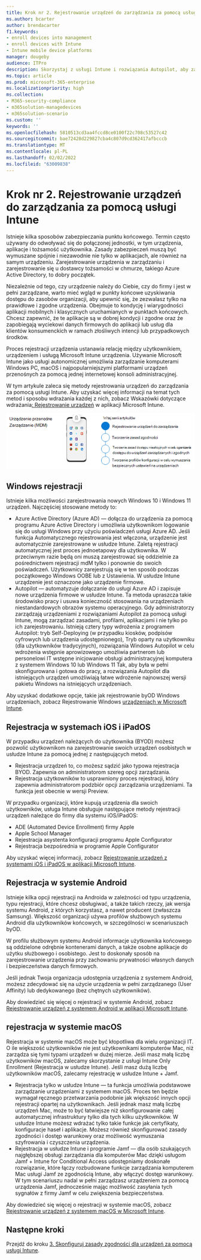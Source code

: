 ```yaml
---
title: Krok nr 2. Rejestrowanie urządzeń do zarządzania za pomocą usługi Intune
ms.author: bcarter
author: brendacarter
f1.keywords:
- enroll devices into management
- enroll devices with Intune
- Intune mobile device platforms
manager: dougeby
audience: ITPro
description: Skorzystaj z usługi Intune i rozwiązania Autopilot, aby zarejestrować urządzenia do zarządzania, aby zapewnić zgodność uruchomionych na nich aplikacji oraz aby zapobiec wyciekom firmowych danych.
ms.topic: article
ms.prod: microsoft-365-enterprise
ms.localizationpriority: high
ms.collection:
- M365-security-compliance
- m365solution-managedevices
- m365solution-scenario
ms.custom: ''
keywords: ''
ms.openlocfilehash: 5810513cd3aa4fccd8ce0100f22c708c53527c42
ms.sourcegitcommit: bae72428d229827cba4c807d9cd362417afbcccb
ms.translationtype: MT
ms.contentlocale: pl-PL
ms.lasthandoff: 02/02/2022
ms.locfileid: "63009838"
---
```

# <a name="step-2-enroll-devices-into-management-with-intune"></a>Krok nr 2. Rejestrowanie urządzeń do zarządzania za pomocą usługi Intune

Istnieje kilka sposobów zabezpieczania punktu końcowego. Termin często używany do odwoływać się do połączonej jednostki, w tym urządzenia, aplikacje i tożsamość użytkownika. Zasady zabezpieczeń muszą być wymuszane spójnie i niezawodnie nie tylko w aplikacjach, ale również na samym urządzeniu. Zarejestrowanie urządzenia w zarządzaniu i zarejestrowanie się u dostawcy tożsamości w chmurze, takiego Azure Active Directory, to dobry początek.

Niezależnie od tego, czy urządzenie należy do Ciebie, czy do firmy i jest w pełni zarządzane, warto mieć wgląd w punkty końcowe uzyskiwania dostępu do zasobów organizacji, aby upewnić się, że zezwalasz tylko na prawidłowe i zgodne urządzenia. Obejmuje to kondycję i wiarygodności aplikacji mobilnych i klasycznych uruchamianych w punktach końcowych. Chcesz zapewnić, że te aplikacje są w dobrej kondycji i zgodne oraz że zapobiegają wyciekowi danych firmowych do aplikacji lub usług dla klientów konsumenckich w ramach złośliwych intencji lub przypadkowych środków.

Proces rejestracji urządzenia ustanawia relację między użytkownikiem, urządzeniem i usługą Microsoft Intune urządzenia. Używanie Microsoft Intune jako usługi autonomicznej umożliwia zarządzanie komputerami Windows PC, macOS i najpopularniejszymi platformami urządzeń przenośnych za pomocą jednej internetowej konsoli administracyjnej.

W tym artykule zaleca się metody rejestrowania urządzeń do zarządzania za pomocą usługi Intune. Aby uzyskać więcej informacji na temat tych metod i sposobu wdrażania każdej z nich, zobacz Wskazówki dotyczące wdrażania[: Rejestrowanie urządzeń](/mem/intune/fundamentals/deployment-guide-enrollment) w aplikacji Microsoft Intune.

![Procedura zarządzania urządzeniami](../media/devices/intune-mdm-steps-1.png#lightbox)

## <a name="windows-enrollment"></a>Windows rejestracji
Istnieje kilka możliwości zarejestrowania nowych Windows 10 i Windows 11 urządzeń. Najczęściej stosowane metody to:

- Azure Active Directory (Azure AD) — dołącza do urządzenia za pomocą programu Azure Active Directory i umożliwia użytkownikom logowanie się do usługi Windows przy użyciu poświadczeń usługi Azure AD. Jeśli funkcja Automatycznego rejestrowania jest włączona, urządzenie jest automatycznie zarejestrowane w usłudze Intune. Zaletą rejestracji automatycznej jest proces jednoetapowy dla użytkownika. W przeciwnym razie będą oni muszą zarejestrować się oddzielnie za pośrednictwem rejestracji mdM tylko i ponownie do swoich poświadczeń. Użytkownicy zarejestrują się w ten sposób podczas początkowego Windows OOBE lub z Ustawienia. W usłudze Intune urządzenie jest oznaczone jako urządzenie firmowe.
- Autopilot — automatyzuje dołączanie do usługi Azure AD i zapisuje nowe urządzenia firmowe w usłudze Intune. Ta metoda upraszcza takie środowisko pracy i usuwa konieczność stosowania na urządzeniach niestandardowych obrazów systemu operacyjnego. Gdy administratorzy zarządzają urządzeniami z rozwiązaniami Autopilot za pomocą usługi Intune, mogą zarządzać zasadami, profilami, aplikacjami i nie tylko po ich zarejestrowaniu. Istnieją cztery typy wdrożenia z programem Autopilot: tryb Self-Deploying (w przypadku kiosków, podpisów cyfrowych lub urządzenia udostępnionego), Tryb oparty na użytkowniku (dla użytkowników tradycyjnych), rozwiązania Windows Autopilot w celu wdrożenia wstępnie aprowizowego umożliwia partnerom lub personelowi IT wstępne inicjowanie obsługi administracyjnej komputera z systemem Windows 10 lub Windows  11 Tak, aby była w pełni skonfigurowana i gotowa do pracy, a rozwiązania Autopilot dla istniejących urządzeń umożliwiają łatwe wdrożenie najnowszej wersji pakietu Windows na istniejących urządzeniach.

Aby uzyskać dodatkowe opcje, takie jak rejestrowanie byOD Windows urządzeniach, zobacz Rejestrowanie Windows [urządzeniach w Microsoft Intune](/mem/intune/fundamentals/deployment-guide-enrollment-windows).

## <a name="ios-and-ipados-enrollment"></a>Rejestracja w systemach iOS i iPadOS

W przypadku urządzeń należących do użytkownika (BYOD) możesz pozwolić użytkownikom na zarejestrowanie swoich urządzeń osobistych w usłudze Intune za pomocą jednej z następujących metod.
- Rejestracja urządzeń to, co możesz sądzić jako typowa rejestracja BYOD. Zapewnia on administratorom szereg opcji zarządzania.
- Rejestracja użytkowników to usprawniony proces rejestracji, który zapewnia administratorom podzbiór opcji zarządzania urządzeniami. Ta funkcja jest obecnie w wersji Preview.

W przypadku organizacji, które kupują urządzenia dla swoich użytkowników, usługa Intune obsługuje następujące metody rejestracji urządzeń należące do firmy dla systemu iOS/iPadOS:
- ADE (Automated Device Enrollment) firmy Apple
- Apple School Manager
- Rejestracja asystenta konfiguracji programu Apple Configurator
- Rejestracja bezpośrednia w programie Apple Configurator

Aby uzyskać więcej informacji, zobacz [Rejestrowanie urządzeń z systemami iOS i iPadOS w aplikacji Microsoft Intune](/mem/intune/fundamentals/deployment-guide-enrollment-ios-ipados).

## <a name="android-enrollment"></a>Rejestracja w systemie Android 

Istnieje kilka opcji rejestracji na Androida w zależności od typu urządzenia, typu rejestracji, które chcesz obsługiwać, a także takich rzeczy, jak wersja systemu Android, z których korzystasz, a nawet producent (zwłaszcza Samsung). Większość organizacji używa profilów służbowych systemu Android dla użytkowników końcowych, w szczególności w scenariuszach byOD. 

W profilu służbowym systemu Android informacje użytkownika końcowego są oddzielone odrębnie kontenerami danych, a także osobne aplikacje do użytku służbowego i osobistego. Jest to doskonały sposób na zarejestrowanie urządzenia przy zachowaniu prywatności własnych danych i bezpieczeństwa danych firmowych. 

Jeśli jednak Twoja organizacja udostępnia urządzenia z systemem Android, możesz zdecydować się na użycie urządzenia w pełni zarządzanego (User Affinity) lub dedykowanego (bez chętnych użytkowników).

Aby dowiedzieć się więcej o rejestracji w systemie Android, zobacz [Rejestrowanie urządzeń z systemem Android w aplikacji Microsoft Intune](/mem/intune/fundamentals/deployment-guide-enrollment-android).

## <a name="macos-enrollment"></a>rejestracja w systemie macOS

Rejestracja w systemie macOS może być kłopotliwa dla wielu organizacji IT. O ile większość użytkowników nie jest użytkownikami komputerów Mac, niż zarządza się tymi typami urządzeń w dużej mierze. Jeśli masz małą liczbę użytkowników macOS, zalecamy skorzystanie z usługi Intune Only Enrollment (Rejestracja w usłudze Intune). Jeśli masz dużą liczbę użytkowników macOS, zalecamy rejestrację w usłudze Intune + Jamf.  
- Rejestracja tylko w usłudze Intune — ta funkcja umożliwia podstawowe zarządzanie urządzeniami z systemem macOS. Proces ten będzie wymagał ręcznego przetwarzania podobnie jak większość innych opcji rejestracji opartej na użytkownikach. Jeśli jednak masz małą liczbę urządzeń Mac, może to być łatwiejsze niż skonfigurowanie całej automatycznej infrastruktury tylko dla tych kilku użytkowników. W usłudze Intune możesz wdrażać tylko takie funkcje jak certyfikaty, konfiguracje haseł i aplikacje. Możesz również skonfigurować zasady zgodności i dostęp warunkowy oraz możliwość wymuszania szyfrowania i czyszczenia urządzenia. 
- Rejestracja w usłudze Intune i programie Jamf — dla osób szukających najgłębszej obsługi zarządzania dla komputerów Mac dzięki usługom Jamf + Intune for Conditional Access udostępniamy doskonałe rozwiązanie, które łączy rozbudowane funkcje zarządzania komputerem Mac usługi Jamf ze zgodnością Intune, aby włączyć dostęp warunkowy. W tym scenariuszu nadal w pełni zarządzasz urządzeniem za pomocą urządzenia Jamf, jednocześnie mając możliwość zasyłania tych sygnałów z firmy Jamf w celu zwiększenia bezpieczeństwa.

Aby dowiedzieć się więcej o rejestracji w systemie macOS, zobacz [Rejestrowanie urządzeń z systemem macOS w Microsoft Intune](/mem/intune/fundamentals/deployment-guide-enrollment-macos).

## <a name="next-steps"></a>Następne kroki

Przejdź do kroku [3. Skonfiguruj zasady zgodności dla urządzeń za pomocą usługi Intune](manage-devices-with-intune-compliance-policies.md).

